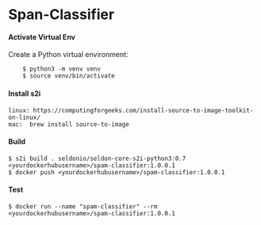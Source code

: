 # **Span-Classifier**



#### Activate Virtual Env

Create a Python virtual environment:

```
    $ python3 -m venv venv
    $ source venv/bin/activate
```

#### Install s2i


    linux: https://computingforgeeks.com/install-source-to-image-toolkit-on-linux/
    mac:  brew install source-to-image


#### Build

```
$ s2i build . seldonio/seldon-core-s2i-python3:0.7 <yourdockerhubusername>/spam-classifier:1.0.0.1
$ docker push <yourdockerhubusername>/spam-classifier:1.0.0.1
```

#### Test

```
$ docker run --name "spam-classifier" --rm <yourdockerhubusername>/spam-classifier:1.0.0.1

```
